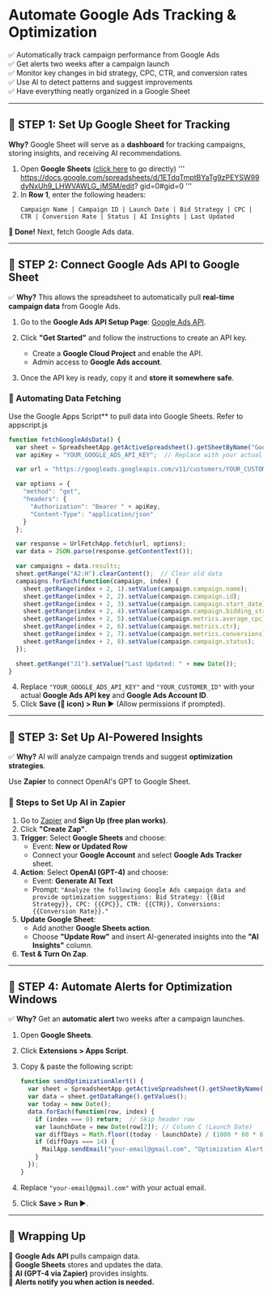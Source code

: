 # **Automate Google Ads Tracking & Optimization**
✅ Automatically track campaign performance from Google Ads  
✅ Get alerts two weeks after a campaign launch  
✅ Monitor key changes in bid strategy, CPC, CTR, and conversion rates  
✅ Use AI to detect patterns and suggest improvements  
✅ Have everything neatly organized in a Google Sheet  

---

## **📝 STEP 1: Set Up Google Sheet for Tracking**
**Why?** Google Sheet will serve as a **dashboard** for tracking campaigns, storing insights, and receiving AI recommendations.  

1. Open **Google Sheets** ([click here](https://docs.google.com/spreadsheets/) to go directly) ''' https://docs.google.com/spreadsheets/d/1ETdqTmptBYaTg9zPEYSW99dyNxUh9_LHWVAWLG_jMSM/edit? gid=0#gid=0 '''
2. In **Row 1**, enter the following headers:
   ```
   Campaign Name | Campaign ID | Launch Date | Bid Strategy | CPC | CTR | Conversion Rate | Status | AI Insights | Last Updated
   ``` 
**🎯 Done!** Next, fetch Google Ads data.

---

## **📝 STEP 2: Connect Google Ads API to Google Sheet**
✅ **Why?** This allows the spreadsheet to automatically pull **real-time campaign data** from Google Ads.

1. Go to the **Google Ads API Setup Page**: [Google Ads API](https://developers.google.com/google-ads/api).  
2. Click **"Get Started"** and follow the instructions to create an API key.
   - Create a **Google Cloud Project** and enable the API.
   - Admin access to **Google Ads account**.  

3. Once the API key is ready, copy it and **store it somewhere safe**.  

### **🚀 Automating Data Fetching**
Use the Google Apps Script** to pull data into Google Sheets. Refer to appscript.js

   ```javascript
   function fetchGoogleAdsData() {
     var sheet = SpreadsheetApp.getActiveSpreadsheet().getSheetByName("Google Ads Tracker");
     var apiKey = "YOUR_GOOGLE_ADS_API_KEY";  // Replace with your actual API Key

     var url = "https://googleads.googleapis.com/v11/customers/YOUR_CUSTOMER_ID/googleAds:search?query=SELECT campaign.id, campaign.name, campaign.status, campaign.start_date, campaign.bidding_strategy_type, metrics.average_cpc, metrics.ctr, metrics.conversions FROM campaign WHERE campaign.status='ENABLED'";

     var options = {
       "method": "get",
       "headers": {
         "Authorization": "Bearer " + apiKey,
         "Content-Type": "application/json"
       }
     };

     var response = UrlFetchApp.fetch(url, options);
     var data = JSON.parse(response.getContentText());

     var campaigns = data.results;
     sheet.getRange("A2:H").clearContent();  // Clear old data
     campaigns.forEach(function(campaign, index) {
       sheet.getRange(index + 2, 1).setValue(campaign.campaign.name);
       sheet.getRange(index + 2, 2).setValue(campaign.campaign.id);
       sheet.getRange(index + 2, 3).setValue(campaign.campaign.start_date);
       sheet.getRange(index + 2, 4).setValue(campaign.campaign.bidding_strategy_type);
       sheet.getRange(index + 2, 5).setValue(campaign.metrics.average_cpc);
       sheet.getRange(index + 2, 6).setValue(campaign.metrics.ctr);
       sheet.getRange(index + 2, 7).setValue(campaign.metrics.conversions);
       sheet.getRange(index + 2, 8).setValue(campaign.campaign.status);
     });

     sheet.getRange("J1").setValue("Last Updated: " + new Date());
   }
   ```

4. Replace `"YOUR_GOOGLE_ADS_API_KEY"` and `"YOUR_CUSTOMER_ID"` with your actual **Google Ads API key** and **Google Ads Account ID**.  
5. Click **Save (💾 icon) > Run ▶** (Allow permissions if prompted).  

---

## **📝 STEP 3: Set Up AI-Powered Insights**
✅ **Why?** AI will analyze campaign trends and suggest **optimization strategies**.

Use **Zapier** to connect OpenAI's GPT to Google Sheet.

### **🚀 Steps to Set Up AI in Zapier**
1. Go to [Zapier](https://zapier.com) and **Sign Up (free plan works)**.  
2. Click **"Create Zap"**.  
3. **Trigger**: Select **Google Sheets** and choose:
   - Event: **New or Updated Row**
   - Connect your **Google Account** and select **Google Ads Tracker** sheet.
4. **Action**: Select **OpenAI (GPT-4)** and choose:
   - Event: **Generate AI Text**
   - Prompt: `"Analyze the following Google Ads campaign data and provide optimization suggestions: Bid Strategy: {{Bid Strategy}}, CPC: {{CPC}}, CTR: {{CTR}}, Conversions: {{Conversion Rate}}."`
5. **Update Google Sheet**:
   - Add another **Google Sheets action**.
   - Choose **"Update Row"** and insert AI-generated insights into the **"AI Insights"** column.
6. **Test & Turn On Zap**.

---

## **📝 STEP 4: Automate Alerts for Optimization Windows**
✅ **Why?** Get an **automatic alert** two weeks after a campaign launches.

1. Open **Google Sheets**.  
2. Click **Extensions > Apps Script**.  
3. Copy & paste the following script:

   ```javascript
   function sendOptimizationAlert() {
     var sheet = SpreadsheetApp.getActiveSpreadsheet().getSheetByName("Google Ads Tracker");
     var data = sheet.getDataRange().getValues();
     var today = new Date();
     data.forEach(function(row, index) {
       if (index === 0) return;  // Skip header row
       var launchDate = new Date(row[2]); // Column C (Launch Date)
       var diffDays = Math.floor((today - launchDate) / (1000 * 60 * 60 * 24));
       if (diffDays === 14) {
         MailApp.sendEmail("your-email@gmail.com", "Optimization Alert", "Campaign " + row[0] + " needs review after 2 weeks.");
       }
     });
   }
   ```

4. Replace `"your-email@gmail.com"` with your actual email.  
5. Click **Save > Run ▶**.  

---

## **🚀 Wrapping Up**
🔹 **Google Ads API** pulls campaign data.  
🔹 **Google Sheets** stores and updates the data.  
🔹 **AI (GPT-4 via Zapier)** provides insights.  
🔹 **Alerts notify you when action is needed.**  
